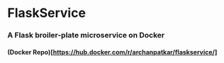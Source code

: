 # FlaskService
### A Flask broiler-plate microservice on Docker

#### (Docker Repo)[https://hub.docker.com/r/archanpatkar/flaskservice/]
